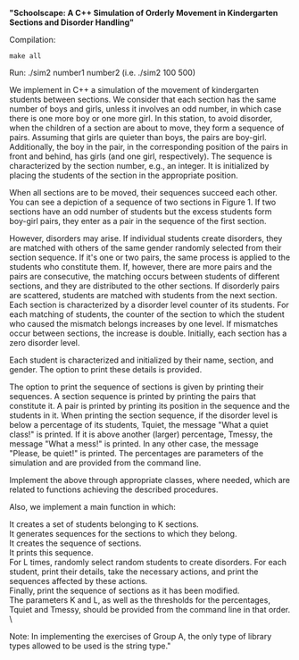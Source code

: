 **"Schoolscape: A C++ Simulation of Orderly Movement in Kindergarten Sections and Disorder Handling"**


Compilation:

    make all

Run: 
    ./sim2 number1 number2 (i.e. ./sim2 100 500)

We implement in C++ a simulation of the movement of kindergarten students between sections. We consider that each section has the same number of boys and girls, unless it involves an odd number, in which case there is one more boy or one more girl. In this station, to avoid disorder, when the children of a section are about to move, they form a sequence of pairs. Assuming that girls are quieter than boys, the pairs are boy-girl. Additionally, the boy in the pair, in the corresponding position of the pairs in front and behind, has girls (and one girl, respectively). The sequence is characterized by the section number, e.g., an integer. It is initialized by placing the students of the section in the appropriate position.

When all sections are to be moved, their sequences succeed each other. You can see a depiction of a sequence of two sections in Figure 1. If two sections have an odd number of students but the excess students form boy-girl pairs, they enter as a pair in the sequence of the first section.

However, disorders may arise. If individual students create disorders, they are matched with others of the same gender randomly selected from their section sequence. If it's one or two pairs, the same process is applied to the students who constitute them. If, however, there are more pairs and the pairs are consecutive, the matching occurs between students of different sections, and they are distributed to the other sections. If disorderly pairs are scattered, students are matched with students from the next section. Each section is characterized by a disorder level counter of its students. For each matching of students, the counter of the section to which the student who caused the mismatch belongs increases by one level. If mismatches occur between sections, the increase is double. Initially, each section has a zero disorder level.

Each student is characterized and initialized by their name, section, and gender. The option to print these details is provided.

The option to print the sequence of sections is given by printing their sequences. A section sequence is printed by printing the pairs that constitute it. A pair is printed by printing its position in the sequence and the students in it. When printing the section sequence, if the disorder level is below a percentage of its students, Tquiet, the message "What a quiet class!" is printed. If it is above another (larger) percentage, Tmessy, the message "What a mess!" is printed. In any other case, the message "Please, be quiet!" is printed. The percentages are parameters of the simulation and are provided from the command line.

Implement the above through appropriate classes, where needed, which are related to functions achieving the described procedures.

Also, we implement a main function in which: 

It creates a set of students belonging to K sections. \
It generates sequences for the sections to which they belong. \
It creates the sequence of sections. \
It prints this sequence. \
For L times, randomly select random students to create disorders. For each student, print their details, take the necessary actions, and print the sequences affected by these actions. \
Finally, print the sequence of sections as it has been modified. \
The parameters K and L, as well as the thresholds for the percentages, Tquiet and Tmessy, should be provided from the command line in that order. \

Note: In implementing the exercises of Group A, the only type of library types allowed to be used is the string type."
